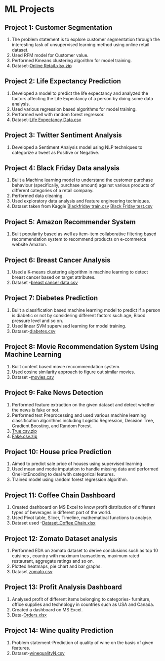 # ML Projects

## Project 1: Customer Segmentation
1.  The problem statement is to explore customer segmentation through the interesting task of unsupervised learning method using online retail dataset.
2.  Used RFM model for Customer value.
3.  Performed Kmeans clustering algorithm for model training.
4.  Dataset-[Online Retail.xlsx.zip](https://github.com/Priyanka06yadav/mlprojects/files/13195766/Online.Retail.xlsx.zip)

## Project 2: Life Expectancy Prediction
1. Developed a model to predict the life expectancy and analyzed the factors affecting the Life Expectancy of a person by doing some data analysis.
2. Used various regression based algorithms for model training.
3. Performed well with random forest regressor.
4. Dataset-[Life Expectancy Data.csv](https://github.com/Priyanka06yadav/mlprojects/files/13126820/Life.Expectancy.Data.csv)

## Project 3: Twitter Sentiment Analysis
1. Developed a Sentiment Analysis model using NLP techniques to categorize a tweet as Positive or Negative.
   
## Project 4: Black Friday Data analysis
1. Built a Machine learning model to understand the customer purchase behaviour (specifically, purchase amount) against various products of different categories of a retail 
   company.
2. Performed data cleaning.
3. Used exploratory data analysis and feature engineering techniques.
4. Dataset taken from Kaggle [Blackfriday train.csv](https://github.com/Priyanka06yadav/mlprojects/files/13060901/Blackfriday.train.csv)   [Black Friday test.csv](https://github.com/Priyanka06yadav/mlprojects/files/13060910/Black.Friday.test.csv)

## Project 5: Amazon Recommender System
1. Built popularity based as well as item-item collaborative filtering based recommendation system to recommend products on e-commerce website Amazon.

## Project 6: Breast Cancer Analysis
1. Used a K-means clustering algorithm in machine learning to detect breast cancer based on target attributes.
2. Dataset -[breast cancer data.csv](https://github.com/Priyanka06yadav/mlprojects/files/13167286/breast.cancer.data.csv)

## Project 7: Diabetes Prediction
1. Built a classification based machine learning model to predict if a person is diabetic or not by considering different factors such age, Blood pressure level and so on.
2. Used linear SVM supervised learning for model training.
3. Dataset-[diabetes.csv](https://github.com/Priyanka06yadav/mlprojects/files/13061029/diabetes.csv)

## Project 8: Movie Recommendation System Using Machine Learning
1. Built content based movie reccommendation system.
2. Used cosine similarity approach to figure out similar movies.
3. Dataset -[movies.csv](https://github.com/Priyanka06yadav/mlprojects/files/13197463/movies.csv)

## Project 9: Fake News Detection
1. Performed feature extraction on the given dataset and detect whether the news is fake or not.
2. Performed text Preprocessing and used various machine learning classification algorithms including Logistic Regression, Decision Tree, Gradient Boosting, and Random Forest.
3. [True.csv.zip](https://github.com/Priyanka06yadav/mlprojects/files/13247414/True.csv.zip)
4. [Fake.csv.zip](https://github.com/Priyanka06yadav/mlprojects/files/13247422/Fake.csv.zip)

## Project 10: House price Prediction
1. Aimed to predict sale price of houses using supervised learning
2. Used mean and mode imputation to handle missing data and performed OneHotEncoding to deal with categorical features.
3. Trained model using random forest regression algorithm.

## Project 11: Coffee Chain Dashboard
1. Created dashboard on MS Excel to know profit distribution of different types of beverages in different part of the world.
2. Used Pivot table, Slicer, Timeline, mathematical functions to analyse.
3. Dataset used -[Dataset_Coffee Chain.xlsx](https://github.com/Priyanka06yadav/mlprojects/files/13061022/Dataset_Coffee.Chain.xlsx)

## Project 12: Zomato Dataset analysis
1. Performed EDA on zomato dataset to derive conclusions such as top 10 cuisines , country with maximum transactions, maximum rated restaurant, aggregate ratings and so on.
2. Plotted heatmaps, pie chart and bar graphs.
3. Dataset [zomato.csv](https://github.com/Priyanka06yadav/mlprojects/files/13061064/zomato.csv)

## Project 13: Profit Analysis Dashboard
1. Analysed profit of different items belonging to categories- furniture, office supplies and technology in countries such as USA and Canada.
2. Created a dashboard on MS Excel.
3. Data-[Orders.xlsx](https://github.com/Priyanka06yadav/mlprojects/files/13061114/Orders.xlsx)

## Project 14: Wine quality Prediction
1. Problem statement-Prediction of quality of wine on the basis of given features.
2. Dataset-[winequalityN.csv](https://github.com/Priyanka06yadav/mlprojects/files/13127391/winequalityN.csv)


